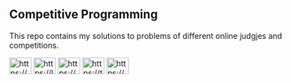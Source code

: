 ## Competitive Programming

This repo contains my solutions to problems of different online judgjes and competitions.

<p>
<a href="https://codeforces.com/profile/piru72" target="blank"><img align="center" src="https://github.com/piru72/piru72/blob/main/images/code-forces.svg" alt="https://codeforces.com/profile/piru72" height="30" width="40" /></a>
<a href="https://leetcode.com/piru72/" target="blank"><img align="center" src="https://github.com/piru72/piru72/blob/main/images/leet-code.svg" alt="https://leetcode.com/piru72/" height="30" width="40" /></a>
<a href="https://www.hackerrank.com/piru72?hr_r=1" target="blank"><img align="center" src="https://github.com/piru72/piru72/blob/main/images/hackerrank.svg" alt="https://www.hackerrank.com/piru72?hr_r=1" height="30" width="40" /></a>
<a href="https://toph.co/u/Piru_72" target="blank"><img align="center" src="https://github.com/piru72/piru72/blob/main/images/toph.svg" alt="https://toph.co/u/Piru_72" height="30" width="40" /></a>
<a href="https://www.codechef.com/users/piru72" target="blank"><img align="center" src="https://github.com/piru72/piru72/blob/main/images/codechef.svg" alt="https://www.codechef.com/users/piru72" height="30" width="40" /></a>
</p>



    
